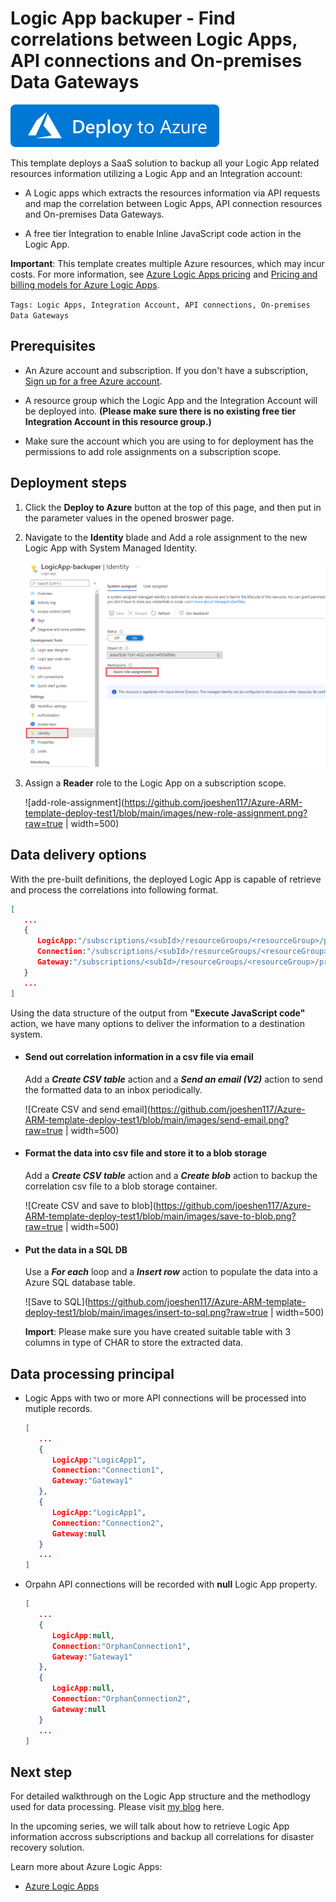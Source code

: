 # Logic App backuper - Find correlations between Logic Apps, API connections and On-premises Data Gateways

<!-- ### Backup your Logic App Integrations - Automatically backup your Logic Apps, API connections and On-premises Data Gateway correlations  with Logic App itself. -->


[![Deploy To Azure](https://raw.githubusercontent.com/Azure/azure-quickstart-templates/master/1-CONTRIBUTION-GUIDE/images/deploytoazure.svg?sanitize=true)](https://portal.azure.com/#create/Microsoft.Template/uri/https%3A%2F%2Fraw.githubusercontent.com%2Fjoeshen117%2FAzure-ARM-template-deploy-test1%2Fmain%2Ftemplate.json)


This template deploys a SaaS solution to backup all your Logic App related resources information utilizing a Logic App and an Integration account:

- A Logic apps which extracts the resources information via API requests and map the correlation between Logic Apps, API connection resources and On-premises Data Gateways.

- A free tier Integration to enable Inline JavaScript code action in the Logic App.


**Important**: This template creates multiple Azure resources, which may incur costs. For more information, see [Azure Logic Apps pricing](https://azure.microsoft.com/pricing/details/logic-apps/) and [Pricing and billing models for Azure Logic Apps](https://docs.microsoft.com/azure/logic-apps/logic-apps-pricing).

`Tags: Logic Apps, Integration Account, API connections, On-premises Data Gateways`


## Prerequisites

  - An Azure account and subscription. If you don't have a subscription, [Sign up for a free Azure account](https://azure.microsoft.com/free/).

  - A resource group which the Logic App and the Integration Account will be deployed into. **(Please make sure there is no existing free tier Integration Account in this resource group.)**

  - Make sure the account which you are using to for deployment has the permissions to add role assignments on a subscription scope.

## Deployment steps

1. Click the **Deploy to Azure** button at the top of this page, and then put in the parameter values in the opened broswer page.

2. Navigate to the **Identity** blade and Add a role assignment to the new Logic App with System Managed Identity.
   
   <img src="https://github.com/joeshen117/Azure-ARM-template-deploy-test1/blob/main/images/Add-role-assignment.png?raw=true" width="500">

3. Assign a **Reader** role to the Logic App on a subscription scope. 
   
   ![add-role-assignment](https://github.com/joeshen117/Azure-ARM-template-deploy-test1/blob/main/images/new-role-assignment.png?raw=true | width=500)

## Data delivery options

With the pre-built definitions, the deployed Logic App is capable of retrieve and process the correlations into following format.


```json
[
   ...
   {
      LogicApp:"/subscriptions/<subId>/resourceGroups/<resourceGroup>/providers/Microsoft.Logic/workflows/<flowName>",
      Connection:"/subscriptions/<subId>/resourceGroups/<resourceGroup>/providers/Microsoft.Web/connections/<connectionName>",
      Gateway:"/subscriptions/<subId>/resourceGroups/<resourceGroup>/providers/Microsoft.Web/connectionGateways/<gatewayName>"
   }
   ...
]

```

Using the data structure of the output from **"Execute JavaScript code"** action, we have many options to deliver the information to a destination system.

- #### **Send out correlation information in a csv file via email**
  Add a ***Create CSV table*** action and a ***Send an email (V2)*** action to send the formatted data to an inbox periodically.

   ![Create CSV and send email](https://github.com/joeshen117/Azure-ARM-template-deploy-test1/blob/main/images/send-email.png?raw=true | width=500)

- #### **Format the data into csv file and store it to a blob storage**
  Add a ***Create CSV table*** action and a ***Create blob*** action to backup the correlation csv file to a blob storage container.

  ![Create CSV and save to blob](https://github.com/joeshen117/Azure-ARM-template-deploy-test1/blob/main/images/save-to-blob.png?raw=true | width=500)

- #### **Put the data in a SQL DB**
  Use a ***For each*** loop and a ***Insert row*** action to populate the data into a Azure SQL database table. 

  ![Save to SQL](https://github.com/joeshen117/Azure-ARM-template-deploy-test1/blob/main/images/insert-to-sql.png?raw=true | width=500)

  **Import**: Please make sure you have created suitable table with 3 columns in type of CHAR to store the extracted data.

## Data processing principal

- Logic Apps with two or more API connections will be processed into mutiple records.

   ```json
   [
      ...
      {
         LogicApp:"LogicApp1",
         Connection:"Connection1",
         Gateway:"Gateway1"
      },
      {
         LogicApp:"LogicApp1",
         Connection:"Connection2",
         Gateway:null
      }
      ...
   ]

   ```
- Orpahn API connections will be recorded with **null** Logic App property.
   ```json
   [
      ...
      {
         LogicApp:null,
         Connection:"OrphanConnection1",
         Gateway:"Gateway1"
      },
      {
         LogicApp:null,
         Connection:"OrphanConnection2",
         Gateway:null
      }
      ...
   ]

   ```

## Next step
For detailed walkthrough on the Logic App structure and the methodlogy used for data processing. Please visit [my blog](https://google.com) here.

In the upcoming series, we will talk about how to retrieve Logic App information accross subscriptions and backup all correlations for disaster recovery solution.

Learn more about Azure Logic Apps:

* [Azure Logic Apps](https://docs.microsoft.com/azure/logic-apps/logic-apps-overview)
<!-- * [B2B Processing capabilities in Logic Apps](https://docs.microsoft.com/azure/logic-apps/logic-apps-enterprise-integration-overview) -->

<!-- 1. Add data delivery actions with you own choice.
   1. s
   2. s
   3. s
   4. s
      1. s
      2. s
      3. s
      4. s
2. WTFF

## In-depth drill through -->
<!-- ## Usage

To test your logic apps after deployment completes, you can perform these steps:

1. In the Azure portal, open the resource group page that shows where you deployed all the resources.

   ![Screenshot that shows Azure resources](https://raw.githubusercontent.com/Azure/azure-quickstart-templates/master/201-logic-app-as2-send-receive/images/azure-resources.png "Azure resources")

   The logic apps, FabrikamSales-AS2Send and Contoso-Receive, show the sync send receive scenario. 
  
1. Open the logic app for FabrikamSales-AS2Send. On the logic app's **Overview** page, and select **Run Trigger**.

   ![Screenshot that shows FabrikamSales-AS2Send logic app](https://raw.githubusercontent.com/Azure/azure-quickstart-templates/master/201-logic-app-as2-send-receive/images/fabrikamsales-as2send.png "Run FabrikamSales-AS2Send Logic App")

1. On the **Overview** page, you can also review the run history, inputs, and outputs for each action in these logic apps:

   ![Screenshot that shows Contoso-AS2Receive run history](https://raw.githubusercontent.com/Azure/azure-quickstart-templates/master/201-logic-app-as2-send-receive/images/contoso-as2receive-runhistory.png "Contoso-AS2Receive run history")

   The logic apps, FabrikamFinance-AS2Send and Contoso-Receive, show the async send receive scenario.
   
1. Open the logic app for FabrikamFinance-AS2Send. On the logic app's **Overview** page, and select **Run Trigger**.

   The async MDN is received by the logic app, FabrikamFinance-AS2ReceiveMDN.

   ![Screenshot that shows FabrikamFinance-AS2ReceiveMDN run history](https://raw.githubusercontent.com/Azure/azure-quickstart-templates/master/201-logic-app-as2-send-receive/images/fabrikamfinance-as2receivemdn-runhistory.png "FabrikamFinance-AS2ReceiveMDN run history")

1. Again, you can review the run history, inputs, and outputs for each action in these logic apps.

**Important**: The logic apps, FabrikamSales-AS2Send and FabrikamFinance-AS2Send, start with a Recurrence trigger that runs every hour. To run the logic apps more or less often, you can change the trigger's frequency and interval as appropriate by using the Logic App Designer.

## Next steps

Learn more about Azure Logic Apps:

* [Azure Logic Apps](https://docs.microsoft.com/azure/logic-apps/logic-apps-overview)
* [B2B Processing capabilities in Logic Apps](https://docs.microsoft.com/azure/logic-apps/logic-apps-enterprise-integration-overview) -->
